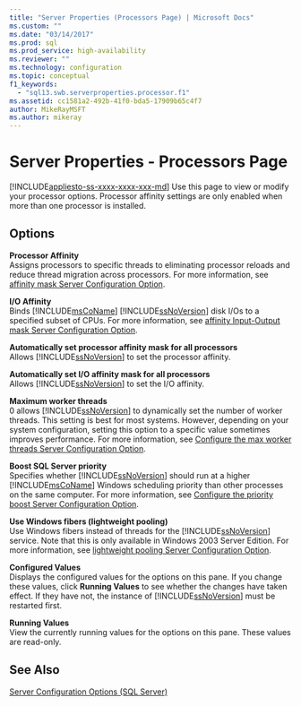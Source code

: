```yaml
---
title: "Server Properties (Processors Page) | Microsoft Docs"
ms.custom: ""
ms.date: "03/14/2017"
ms.prod: sql
ms.prod_service: high-availability
ms.reviewer: ""
ms.technology: configuration
ms.topic: conceptual
f1_keywords: 
  - "sql13.swb.serverproperties.processor.f1"
ms.assetid: cc1581a2-492b-41f0-bda5-17909b65c4f7
author: MikeRayMSFT
ms.author: mikeray
---
```

# Server Properties - Processors Page
[!INCLUDE[appliesto-ss-xxxx-xxxx-xxx-md](../../includes/appliesto-ss-xxxx-xxxx-xxx-md.md)]
  Use this page to view or modify your processor options. Processor affinity settings are only enabled when more than one processor is installed.  
  
## Options  
 **Processor Affinity**  
 Assigns processors to specific threads to eliminating processor reloads and reduce thread migration across processors. For more information, see [affinity mask Server Configuration Option](../../database-engine/configure-windows/affinity-mask-server-configuration-option.md).  
  
 **I/O Affinity**  
 Binds [!INCLUDE[msCoName](../../includes/msconame-md.md)] [!INCLUDE[ssNoVersion](../../includes/ssnoversion-md.md)] disk I/Os to a specified subset of CPUs. For more information, see [affinity Input-Output mask Server Configuration Option](../../database-engine/configure-windows/affinity-input-output-mask-server-configuration-option.md).  
  
 **Automatically set processor affinity mask for all processors**  
 Allows [!INCLUDE[ssNoVersion](../../includes/ssnoversion-md.md)] to set the processor affinity.  
  
 **Automatically set I/O affinity mask for all processors**  
 Allows [!INCLUDE[ssNoVersion](../../includes/ssnoversion-md.md)] to set the I/O affinity.  
  
 **Maximum worker threads**  
 0 allows [!INCLUDE[ssNoVersion](../../includes/ssnoversion-md.md)] to dynamically set the number of worker threads. This setting is best for most systems. However, depending on your system configuration, setting this option to a specific value sometimes improves performance. For more information, see [Configure the max worker threads Server Configuration Option](../../database-engine/configure-windows/configure-the-max-worker-threads-server-configuration-option.md).  
  
 **Boost SQL Server priority**  
 Specifies whether [!INCLUDE[ssNoVersion](../../includes/ssnoversion-md.md)] should run at a higher [!INCLUDE[msCoName](../../includes/msconame-md.md)] Windows scheduling priority than other processes on the same computer. For more information, see [Configure the priority boost Server Configuration Option](../../database-engine/configure-windows/configure-the-priority-boost-server-configuration-option.md).  
  
 **Use Windows fibers (lightweight pooling)**  
 Use Windows fibers instead of threads for the [!INCLUDE[ssNoVersion](../../includes/ssnoversion-md.md)] service. Note that this is only available in Windows 2003 Server Edition. For more information, see [lightweight pooling Server Configuration Option](../../database-engine/configure-windows/lightweight-pooling-server-configuration-option.md).  
  
 **Configured Values**  
 Displays the configured values for the options on this pane. If you change these values, click **Running Values** to see whether the changes have taken effect. If they have not, the instance of [!INCLUDE[ssNoVersion](../../includes/ssnoversion-md.md)] must be restarted first.  
  
 **Running Values**  
 View the currently running values for the options on this pane. These values are read-only.  
  
## See Also  
 [Server Configuration Options &#40;SQL Server&#41;](../../database-engine/configure-windows/server-configuration-options-sql-server.md)  
  
  

